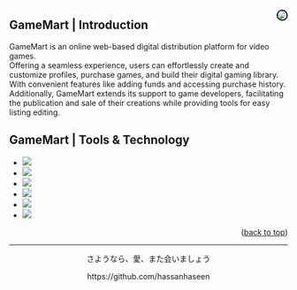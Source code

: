 <a name="readme-top"></a>

<img src="https://i.imgur.com/elnmE7q.png" style="border-radius: 50%; border: 2px solid black; display: block; margin: 0 auto;" align="right" />

## GameMart | Introduction

GameMart is an online web-based digital distribution platform for video games.  
Offering a seamless experience, users can effortlessly create and customize profiles, 
purchase games, and build their digital gaming library. With convenient features like 
adding funds and accessing purchase history. Additionally, GameMart extends its 
support to game developers, facilitating the publication and sale of their 
creations while providing tools for easy listing editing.

## GameMart | Tools & Technology

* <img src="https://img.shields.io/badge/HTML5-E34F26?style=for-the-badge&logo=html5&logoColor=white" />
* <img src="https://img.shields.io/badge/CSS3-1572B6?style=for-the-badge&logo=css3&logoColor=white" />
* <img src="https://img.shields.io/badge/Bootstrap-563D7C?style=for-the-badge&logo=bootstrap&logoColor=white" />
* <img src="https://img.shields.io/badge/JavaScript-323330?style=for-the-badge&logo=javascript&logoColor=F7DF1E"/>
* <img src="https://img.shields.io/badge/MySQL-00000F?style=for-the-badge&logo=mysql&logoColor=white"/>
* <img src="https://img.shields.io/badge/Visual_Studio_Code-0078D4?style=for-the-badge&logo=visual%20studio%20code&logoColor=white" />

<p align="right">(<a href="#readme-top">back to top</a>)</p>

---
<p align="center"> さようなら、愛、また会いましょう </p>
<p align="center">
https://github.com/hassanhaseen
</p>

